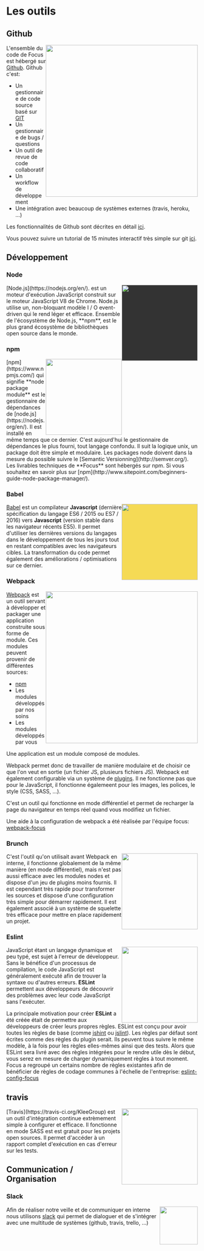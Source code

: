 # Les outils

## Github
<img src="http://www.aha.io/assets/integration_logos/github-bb449e0ffbacbcb7f9c703db85b1cf0b.png" width="400" style='float:right' />

L'ensemble du code de Focus est hébergé sur [Github](https://github.com).
Github c'est:
- Un gestionnaire de code source basé sur [GIT](https://git-scm.com/)
- Un gestionnaire de bugs / questions
- Un outil de revue de code collaboratif
- Un workflow de développement
- Une intégration avec beaucoup de systèmes externes (travis, heroku, ...)

Les fonctionnalités de Github sont décrites en détail [ici](https://github.com/features).

Vous pouvez suivre un tutorial de 15 minutes interactif très simple sur git [ici](https://try.github.io/levels/1/challenges/1).

## Développement

### Node
<img src="https://nodejs.org/static/images/logo.svg" width="200" style='float:right; background-color:#333' />
 [Node.js](https://nodejs.org/en/). est un moteur d'exécution JavaScript construit sur le moteur JavaScript V8 de Chrome. Node.js utilise un, non-bloquant modèle I / O event-driven qui le rend léger et efficace. Ensemble de l'écosystème de Node.js, **npm**, est le plus grand écosystème de bibliothèques open source dans le monde.


### npm
<img src="https://www.npmjs.com/static/images/npm-logo.svg" width="200" style='float:right' />
[npm](https://www.npmjs.com/) qui signifie **node package module** est le gestionnaire de dépendances de [node.js](https://nodejs.org/en/). Il est installé en même temps que ce dernier. C'est aujourd'hui le gestionnaire de dépendances le plus fourni, tout langage confondu. Il suit la logique unix, un package doit être simple et modulaire. Les packages node doivent dans la mesure du possible suivre le [Semantic Versionning](http://semver.org/). Les livrables techniques de **Focus** sont hébergés sur npm. Si vous souhaitez en savoir plus sur [npm](http://www.sitepoint.com/beginners-guide-node-package-manager/).


### Babel

<img src="https://babeljs.io/images/logo.svg" width="200" style='float:right; background-color:#f5da55' />

[Babel](https://babeljs.io/) est un compilateur **Javascript** (dernière spécification du langage ES6 / 2015 ou ES7 / 2016) vers **Javascript** (version stable dans les navigateur récents ES5). Il permet d'utiliser les dernières versions du langages dans le développement de tous les jours tout en restant compatibles avec les navigateurs cibles. La transformation du code permet également des améliorations / optimisations sur ce dernier.

### Webpack

<img src="https://webpack.github.io/assets/what-is-webpack.png" width="400" style='float:right' />

[Webpack](https://webpack.github.io/) est un outil servant à développer et packager une application construite sous forme de module. Ces modules peuvent provenir de différentes sources:
- [npm](https://www.npmjs.com/)
- Les modules développés par nos soins
- Les modules développés par vous

Une application est un module composé de modules.

Webpack permet donc de travailler de manière modulaire et de choisir ce que l'on veut en sortie (un fichier JS, plusieurs fichiers JS).
Webpack est également configurable via un système de [plugins](http://webpack.github.io/docs/). Il ne fonctionne pas que pour le JavaScript, il fonctionne égalemeent pour les images, les polices, le style (CSS, SASS, ...).

C'est un outil qui fonctionne en mode différentiel et permet de recharger la page du navigateur en temps réel quand vous modifiez un fichier.

Une aide à la configuration de webpack a été réalisée par l'équipe focus: [webpack-focus](https://github.com/KleeGroup/webpack-focus)

### Brunch

<img src="https://camo.githubusercontent.com/56a4708402855f3c8dc2aff7f4123039a1d12ff0/687474703a2f2f6272756e63682e696f2f696d616765732f7376672f706e672f6272756e63682d6c6f676f2d6e61706b696e2e706e67" width="200" style='float:right' />
C'est l'outil qu'on utilisait avant Webpack en interne, il fonctionne globalement de la même manière (en mode différentiel), mais n'est pas aussi efficace avec les modules nodes et dispose d'un jeu de plugins moins fournis.
Il est cependant très rapide pour transformer les sources et dispose d'une configuration très simple pour démarrer rapidement. Il est également associé à un système de squelette très efficace pour mettre en place rapidement un projet.

### Eslint

<img src="http://eslint.org/img/logo.svg" width="200" style='float:right' />

JavaScript étant un langage dynamique et peu typé, est  sujet à l'erreur de développeur. Sans le bénéfice d'un processus de compilation, le code JavaScript est généralement exécuté afin de trouver la syntaxe ou d'autres erreurs. **ESLint** permettent aux développeurs de découvrir des problèmes avec leur code JavaScript sans l'exécuter.

La principale motivation pour créer **ESLint** a été créée était de permettre aux développeurs de créer leurs propres règles. ESLint est conçu pour avoir toutes les règles de base (comme [jshint](http://jshint.com/) ou [jslint](http://www.jslint.com/)). Les règles par défaut sont écrites comme des règles du plugin serait. Ils peuvent tous suivre le même modèle, à la fois pour les règles elles-mêmes ainsi que des tests. Alors que ESLint sera livré avec des règles intégrées pour le rendre utile dès le début, vous serez en mesure de charger dynamiquement règles à tout moment.
Focus a regroupé un certains nombre de règles existantes afin de bénéficier de règles de codage communes à l'échelle de l'entreprise: [eslint-config-focus](https://github.com/KleeGroup/eslint-config-focus)

## travis


<img src="https://education.github.com/assets/pack/logo-travis-b597477c96c30366bea1ac6ea934f873.jpg" width="200" style='float:right' />
[Travis](https://travis-ci.org/KleeGroup) est un outil d'intégration continue extrèmement simple à configurer et efficace. Il fonctionne en mode SASS est est gratuit pour les projets open sources. Il permet d'accéder à un rapport complet d'exécution en cas d'erreur sur les tests.



## Communication / Organisation

### Slack

<img src="https://slack.global.ssl.fastly.net/66f9/img/landing/header_logo_sprite.png" width="100" style='float:right' />

Afin de réaliser notre veille et de communiquer en interne nous utilisons [slack](https://slack.com/) qui permet de dialoguer et de s'intégrer avec une multitude de systèmes (github, travis, trello, ...)

